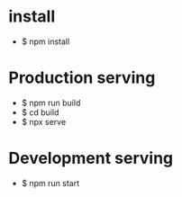 # install

- $ npm install

# Production serving
- $ npm run build
- $ cd build
- $ npx serve

# Development serving
- $ npm run start